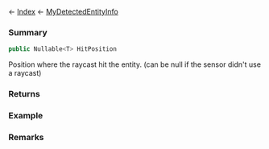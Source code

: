 ← [Index](Api-Index) ← [MyDetectedEntityInfo](Sandbox.ModAPI.Ingame.MyDetectedEntityInfo)

### Summary

```csharp
public Nullable<T> HitPosition
```

Position where the raycast hit the entity. (can be null if the sensor didn't use a raycast)

### Returns

### Example

### Remarks

